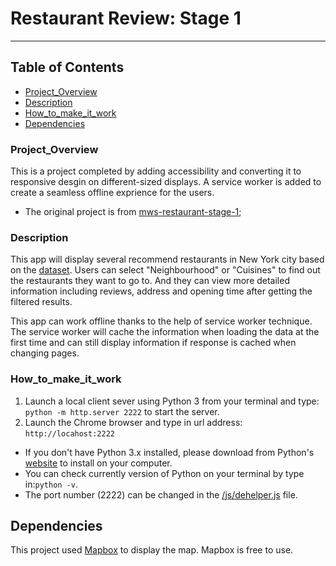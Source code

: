 # Restaurant Review: Stage 1
-------------------
#### 

## Table of Contents
- [Project_Overview](#Project_Overview)
- [Description](#Description)
- [How_to_make_it_work](#How_to_make_it_work)
- [Dependencies](#Dependencies)

### Project_Overview

This is a project completed by adding accessibility and converting it to responsive desgin on different-sized displays. A service worker is added to create a seamless offline exprience for the users.
*  The original project is from [mws-restaurant-stage-1](https://github.com/udacity/mws-restaurant-stage-1);

### Description
This app will display several recommend restaurants in New York city based on the [dataset](https://github.com/S1014711679/Front-End/blob/master/Udacity%20Project%205%20-%20Restaurant%20Reviews%20Stage%201/data/restaurants.json). Users can select "Neighbourhood" or "Cuisines" to find out the restaurants they want to go to. And they can view more detailed information including reviews, address and opening time after getting the filtered results. 

This app can work offline thanks to the help of service worker technique. The service worker will cache the information when loading the data at the first time and can still display information if response is cached when changing pages.

### How_to_make_it_work
1) Launch a local client sever using Python 3 from your terminal and type:
   `python -m http.server 2222`  to start the server.
2) Launch the Chrome browser and type in url address: `http://locahost:2222`

* If you don't have Python 3.x installed, please download from Python's [website](https://www.python.org/) to install on your computer.
* You can check currently version of Python on your terminal by type in:`python -v`. 
* The port number (2222) can be changed in the [/js/dehelper.js](https://github.com/S1014711679/Front-End/blob/master/Udacity%20Project%205%20-%20Restaurant%20Reviews%20Stage%201/js/dbhelper.js) file.

## Dependencies
This project used [Mapbox](https://www.mapbox.com/) to display the map. Mapbox is free to use.
